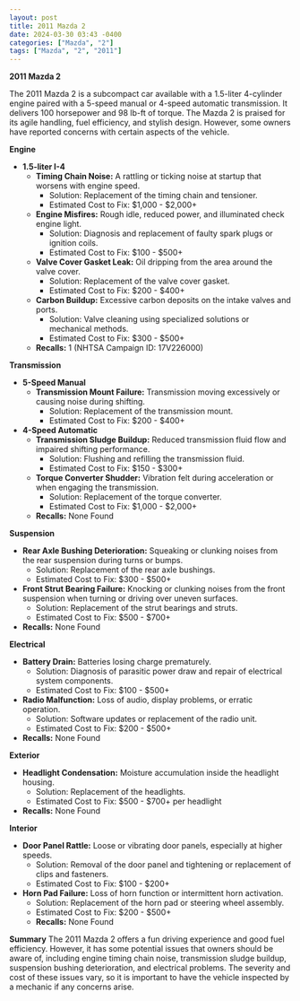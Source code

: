 ```yaml
---
layout: post
title: 2011 Mazda 2
date: 2024-03-30 03:43 -0400
categories: ["Mazda", "2"]
tags: ["Mazda", "2", "2011"]
---
```

**2011 Mazda 2**

The 2011 Mazda 2 is a subcompact car available with a 1.5-liter 4-cylinder engine paired with a 5-speed manual or 4-speed automatic transmission. It delivers 100 horsepower and 98 lb-ft of torque. The Mazda 2 is praised for its agile handling, fuel efficiency, and stylish design. However, some owners have reported concerns with certain aspects of the vehicle.

**Engine**

* **1.5-liter I-4**
    * **Timing Chain Noise:** A rattling or ticking noise at startup that worsens with engine speed.
        * Solution: Replacement of the timing chain and tensioner.
        * Estimated Cost to Fix: $1,000 - $2,000+
    * **Engine Misfires:** Rough idle, reduced power, and illuminated check engine light.
        * Solution: Diagnosis and replacement of faulty spark plugs or ignition coils.
        * Estimated Cost to Fix: $100 - $500+
    * **Valve Cover Gasket Leak:** Oil dripping from the area around the valve cover.
        * Solution: Replacement of the valve cover gasket.
        * Estimated Cost to Fix: $200 - $400+
    * **Carbon Buildup:** Excessive carbon deposits on the intake valves and ports.
        * Solution: Valve cleaning using specialized solutions or mechanical methods.
        * Estimated Cost to Fix: $300 - $500+
    * **Recalls:** 1 (NHTSA Campaign ID: 17V226000)

**Transmission**

* **5-Speed Manual**
    * **Transmission Mount Failure:** Transmission moving excessively or causing noise during shifting.
        * Solution: Replacement of the transmission mount.
        * Estimated Cost to Fix: $200 - $400+
* **4-Speed Automatic**
    * **Transmission Sludge Buildup:** Reduced transmission fluid flow and impaired shifting performance.
        * Solution: Flushing and refilling the transmission fluid.
        * Estimated Cost to Fix: $150 - $300+
    * **Torque Converter Shudder:** Vibration felt during acceleration or when engaging the transmission.
        * Solution: Replacement of the torque converter.
        * Estimated Cost to Fix: $1,000 - $2,000+
    * **Recalls:** None Found

**Suspension**

* **Rear Axle Bushing Deterioration:** Squeaking or clunking noises from the rear suspension during turns or bumps.
    * Solution: Replacement of the rear axle bushings.
    * Estimated Cost to Fix: $300 - $500+
* **Front Strut Bearing Failure:** Knocking or clunking noises from the front suspension when turning or driving over uneven surfaces.
    * Solution: Replacement of the strut bearings and struts.
    * Estimated Cost to Fix: $500 - $700+
* **Recalls:** None Found

**Electrical**

* **Battery Drain:** Batteries losing charge prematurely.
    * Solution: Diagnosis of parasitic power draw and repair of electrical system components.
    * Estimated Cost to Fix: $100 - $500+
* **Radio Malfunction:** Loss of audio, display problems, or erratic operation.
    * Solution: Software updates or replacement of the radio unit.
    * Estimated Cost to Fix: $200 - $500+
* **Recalls:** None Found

**Exterior**

* **Headlight Condensation:** Moisture accumulation inside the headlight housing.
    * Solution: Replacement of the headlights.
    * Estimated Cost to Fix: $500 - $700+ per headlight
* **Recalls:** None Found

**Interior**

* **Door Panel Rattle:** Loose or vibrating door panels, especially at higher speeds.
    * Solution: Removal of the door panel and tightening or replacement of clips and fasteners.
    * Estimated Cost to Fix: $100 - $200+
* **Horn Pad Failure:** Loss of horn function or intermittent horn activation.
    * Solution: Replacement of the horn pad or steering wheel assembly.
    * Estimated Cost to Fix: $200 - $500+
    * **Recalls:** None Found

**Summary**
The 2011 Mazda 2 offers a fun driving experience and good fuel efficiency. However, it has some potential issues that owners should be aware of, including engine timing chain noise, transmission sludge buildup, suspension bushing deterioration, and electrical problems. The severity and cost of these issues vary, so it is important to have the vehicle inspected by a mechanic if any concerns arise.
